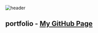 
![header](https://capsule-render.vercel.app/api?type=waving&color=0:ed9d0b,100:f94001&height=180&section=header&text=Kim%20Hohyeon%20%F0%9F%91%8B&fontSize=32&animation=fadeIn&fontAlignY=36&fontColor=ffffff)

## portfolio - [My GitHub Page](https://Khohyeon.github.io/)


